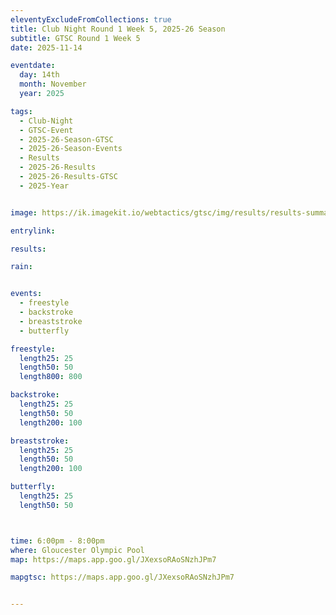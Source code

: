 ```yaml
---
eleventyExcludeFromCollections: true
title: Club Night Round 1 Week 5, 2025-26 Season
subtitle: GTSC Round 1 Week 5
date: 2025-11-14

eventdate:
  day: 14th
  month: November
  year: 2025

tags:
  - Club-Night
  - GTSC-Event
  - 2025-26-Season-GTSC
  - 2025-26-Season-Events
  - Results
  - 2025-26-Results
  - 2025-26-Results-GTSC
  - 2025-Year


image: https://ik.imagekit.io/webtactics/gtsc/img/results/results-summary-5.jpg

entrylink: 

results: 

rain: 


events:
  - freestyle
  - backstroke
  - breaststroke
  - butterfly

freestyle:
  length25: 25
  length50: 50
  length800: 800

backstroke:
  length25: 25
  length50: 50
  length200: 100

breaststroke:
  length25: 25
  length50: 50
  length200: 100

butterfly:
  length25: 25
  length50: 50



time: 6:00pm - 8:00pm
where: Gloucester Olympic Pool
map: https://maps.app.goo.gl/JXexsoRAoSNzhJPm7

mapgtsc: https://maps.app.goo.gl/JXexsoRAoSNzhJPm7


---
```





